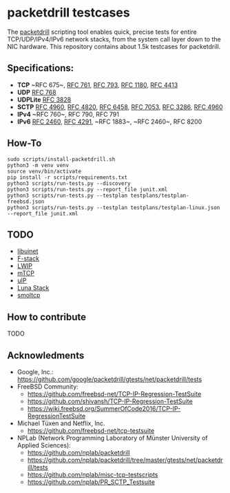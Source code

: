 # packetdrill testcases

The [packetdrill](https://opensource.google/projects/packetdrill) scripting
tool enables quick, precise tests for entire TCP/UDP/IPv4/IPv6 network stacks,
from the system call layer down to the NIC hardware. This repository contains
about 1.5k testcases for packetdrill.

## Specifications:

* **TCP** ~RFC 675~, [RFC 761](https://tools.ietf.org/html/rfc761), [RFC 793](https://tools.ietf.org/html/rfc793), [RFC 1180](https://tools.ietf.org/html/rfc1180), [RFC 4413](https://tools.ietf.org/html/rfc4413)
* **UDP** [RFC 768](https://tools.ietf.org/html/rfc768)
* **UDPLite** [RFC 3828](https://tools.ietf.org/html/rfc3828)
* **SCTP** [RFC 4960](https://tools.ietf.org/html/rfc4960), [RFC 4820](https://tools.ietf.org/html/rfc4820), [RFC 6458](https://tools.ietf.org/html/rfc6458), [RFC 7053](https://tools.ietf.org/html/rfc7053), [RFC 3286](https://tools.ietf.org/html/rfc3286), [RFC 4960](https://tools.ietf.org/html/rfc4960)
* **IPv4** ~RFC 760~, RFC 790, RFC 791
* **IPv6** [RFC 2460](https://tools.ietf.org/html/rfc2460), [RFC 4291](https://tools.ietf.org/html/rfc4291), ~RFC 1883~, ~RFC 2460~, RFC 8200

## How-To

```
sudo scripts/install-packetdrill.sh
python3 -m venv venv
source venv/bin/activate
pip install -r scripts/requirements.txt
python3 scripts/run-tests.py --discovery
python3 scripts/run-tests.py --report_file junit.xml
python3 scripts/run-tests.py --testplan testplans/testplan-freebsd.json
python3 scripts/run-tests.py --testplan testplans/testplan-linux.json --report_file junit.xml
```

## TODO

- [libuinet](https://github.com/pkelsey/libuinet)
- [F-stack](https://github.com/F-Stack/f-stack)
- [LWIP](https://savannah.nongnu.org/projects/lwip/)
- [mTCP](https://github.com/mtcp-stack/mtcp)
- [uIP](https://github.com/adamdunkels/uip)
- [Luna Stack](https://www.dpdk.org/wp-content/uploads/sites/35/2019/07/04-DPDK-based-userspace-TCPIP-stack-testing.pdf)
- [smoltcp](https://github.com/smoltcp-rs/smoltcp)

## How to contribute

TODO

## Acknowledments

- Google, Inc.: https://github.com/google/packetdrill/gtests/net/packetdrill/tests
- FreeBSD Community:
  - https://github.com/freebsd-net/TCP-IP-Regression-TestSuite
  - https://github.com/shivansh/TCP-IP-Regression-TestSuite
  - https://wiki.freebsd.org/SummerOfCode2016/TCP-IP-RegressionTestSuite
- Michael Tüxen and Netflix, Inc.
  - https://github.com/freebsd-net/tcp-testsuite
- NPLab (Network Programming Laboratory of Münster University of Applied Sciences):
  - https://github.com/nplab/packetdrill
  - https://github.com/nplab/packetdrill/tree/master/gtests/net/packetdrill/tests
  - https://github.com/nplab/misc-tcp-testscripts
  - https://github.com/nplab/PR_SCTP_Testsuite
